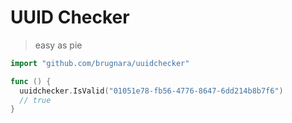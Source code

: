 UUID Checker
============
> easy as pie

```go
import "github.com/brugnara/uuidchecker"

func () {
  uuidchecker.IsValid("01051e78-fb56-4776-8647-6dd214b8b7f6")
  // true
}
```
